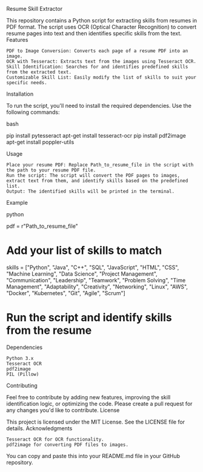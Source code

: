 Resume Skill Extractor

This repository contains a Python script for extracting skills from resumes in PDF format. The script uses OCR (Optical Character Recognition) to convert resume pages into text and then identifies specific skills from the text.
Features

    PDF to Image Conversion: Converts each page of a resume PDF into an image.
    OCR with Tesseract: Extracts text from the images using Tesseract OCR.
    Skill Identification: Searches for and identifies predefined skills from the extracted text.
    Customizable Skill List: Easily modify the list of skills to suit your specific needs.

Installation

To run the script, you'll need to install the required dependencies. Use the following commands:

bash

pip install pytesseract
apt-get install tesseract-ocr
pip install pdf2image
apt-get install poppler-utils

Usage

    Place your resume PDF: Replace Path_to_resume_file in the script with the path to your resume PDF file.
    Run the script: The script will convert the PDF pages to images, extract text from them, and identify skills based on the predefined list.
    Output: The identified skills will be printed in the terminal.

Example

python

pdf = r"Path_to_resume_file"

# Add your list of skills to match
skills = ["Python", "Java", "C++", "SQL", "JavaScript", "HTML", "CSS", "Machine Learning", "Data Science", "Project Management", "Communication", "Leadership", "Teamwork", "Problem Solving", "Time Management", "Adaptability", "Creativity", "Networking", "Linux", "AWS", "Docker", "Kubernetes", "Git", "Agile", "Scrum"]

# Run the script and identify skills from the resume

Dependencies

    Python 3.x
    Tesseract OCR
    pdf2image
    PIL (Pillow)

Contributing

Feel free to contribute by adding new features, improving the skill identification logic, or optimizing the code. Please create a pull request for any changes you'd like to contribute.
License

This project is licensed under the MIT License. See the LICENSE file for details.
Acknowledgments

    Tesseract OCR for OCR functionality.
    pdf2image for converting PDF files to images.

You can copy and paste this into your README.md file in your GitHub repository.
